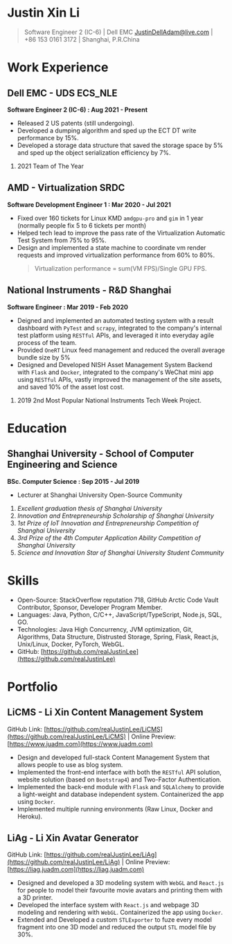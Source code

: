 # Justin Xin Li

> Software Engineer 2 (IC-6) | Dell EMC
> JustinDellAdam@live.com | +86 153 0161 3172 | Shanghai, P.R.China

# Work Experience

## Dell EMC - UDS ECS_NLE

**Software Engineer 2 (IC-6) : Aug 2021 - Present**

- Released 2 US patents (still undergoing).
- Developed a dumping algorithm and sped up the ECT DT write performance by 15%.
- Developed a storage data structure that saved the storage space by 5% and sped up the object serialization efficiency
  by 7%.

1. 2021 Team of The Year

## AMD - Virtualization SRDC

**Software Development Engineer 1 : Mar 2020 - Jul 2021**

- Fixed over 160 tickets for Linux KMD `amdgpu-pro` and `gim` in 1 year (normally people fix 5 to 6 tickets per month)
- Helped tech lead to improve the pass rate of the Virtualization Automatic Test System from 75% to 95%.
- Design and implemented a state machine to coordinate vm render requests and improved virtualization performance from
  60% to 80%.
  > Virtualization performance = sum(VM FPS)/Single GPU FPS.

## National Instruments - R&D Shanghai

**Software Engineer : Mar 2019 - Feb 2020**

- Deigned and implemented an automated testing system with a result dashboard with `PyTest` and `scrapy`, integrated to
  the company's internal test platform using `RESTful` APIs, and leveraged it into everyday agile process of the team.
- Provided `OneRT` Linux feed management and reduced the overall average bundle size by 5%
- Designed and Developed NISH Asset Management System Backend with `Flask` and `Docker`, integrated to the company's
  WeChat
  mini app using `RESTful` APIs, vastly improved the management of the site assets, and saved 10% of the asset lost
  cost.

1. 2019 2nd Most Popular National Instruments Tech Week Project.

# Education

## Shanghai University - School of Computer Engineering and Science

**BSc. Computer Science : Sep 2015 - Jul 2019**

- Lecturer at Shanghai University Open-Source Community

1. *Excellent graduation thesis of Shanghai University*
1. *Innovation and Entrepreneurship Scholarship of Shanghai University*
1. *1st Prize of IoT Innovation and Entrepreneurship Competition of Shanghai University*
1. *3rd Prize of the 4th Computer Application Ability Competition of Shanghai University*
1. *Science and Innovation Star of Shanghai University Student Community*

# Skills

- Open-Source: StackOverflow reputation 718, GitHub Arctic Code Vault Contributor, Sponsor, Developer Program Member.
- Languages: Java, Python, C/C++, JavaScript/TypeScript, Node.js, SQL, GO.
- Technologies: Java High Concurrency, JVM optimization, Git, Algorithms, Data Structure, Distrusted Storage, Spring,
  Flask, React.js, Unix/Linux, Docker, PyTorch, WebGL.
- GitHub: [https://github.com/realJustinLee](https://github.com/realJustinLee)

# Portfolio

## LiCMS - Li Xin Content Management System

GitHub Link: [https://github.com/realJustinLee/LiCMS](https://github.com/realJustinLee/LiCMS) | Online
Preview: [https://www.juadm.com](https://www.juadm.com)

- Design and developed full-stack Content Management System that allows people to use as blog system.
- Implemented the front-end interface with both the `RESTful` API solution, website solution (based on `Bootstrap4`) and
  Two-Factor Authentication.
- Implemented the back-end module with `Flask` and `SQLAlchemy` to provide a light-weight and database independent
  system. Containerized the app using `Docker`.
- Implemented multiple running environments (Raw Linux, Docker and Heroku).

## LiAg - Li Xin Avatar Generator

GitHub Link: [https://github.com/realJustinLee/LiAg](https://github.com/realJustinLee/LiAg) | Online
Preview: [https://liag.juadm.com](https://liag.juadm.com)

- Designed and developed a 3D modeling system with `WebGL` and `React.js` for people to model their favourite movie
  avatars and printing them with a 3D printer.
- Developed the interface system with `React.js` and webpage 3D modeling and rendering with `WebGL`. Containerized the
  app using `Docker`.
- Extended and Developed a custom `STLExporter` to fuze every model fragment into one 3D model and reduced the
  output `STL` model file by 30%.